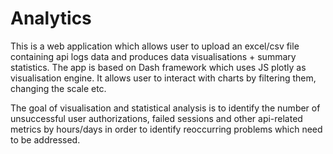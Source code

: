 # Analytics

This is a web application which allows user to upload an excel/csv file containing api logs data and
produces data visualisations + summary statistics.
The app is based on Dash framework which uses JS plotly as visualisation engine. It allows user to interact with charts by filtering them,
changing the scale etc.

The goal of visualisation and statistical analysis is to identify the number of unsuccessful user authorizations, failed sessions
and other api-related metrics by hours/days in order to identify reoccurring problems which need to be addressed.